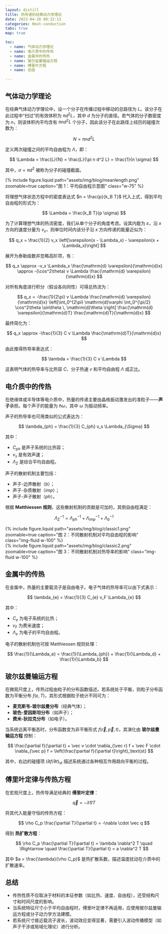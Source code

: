 ```yaml
---
layout: distill
title: 热传递的经典动力学理论
date: 2023-04-26 00:32:13
categories: Heat-conduction
tabs: true
map: true

toc:
  - name: 气体动力学理论
  - name: 电介质中的传热
  - name: 金属中的传热
  - name: 玻尔兹曼输运方程
  - name: 傅里叶方程
  - name: 总结

---
```


## 气体动力学理论

在经典气体动力学理论中，设一个分子在传播过程中移动的总路径为 $L$。该分子在此过程中“扫过”的有效体积为 $\pi d^2 L$，其中 $d$ 为分子的直径。若气体的分子数密度为 $n$，则该体积内平均含有 $\pi n d^2 L$ 个分子，因此该分子在此路径上经历的碰撞次数为：

$$
N = \pi n d^2 L
$$

定义两次碰撞之间的平均自由程为 $\Lambda$，即：

$$
\Lambda = \frac{L}{N} = \frac{L}{\pi n d^2 L} = \frac{1}{n \sigma}
$$

其中，$\sigma = \pi d^2$ 被称为分子的碰撞截面。

<div class="text-center">
  {% include figure.liquid path="assets/img/blog/meanlength.png" zoomable=true caption="图 1：平均自由程示意图" class="w-75" %}
</div>

将理想气体状态方程中的密度表达式 $n = \frac{p}{k_B T}$ 代入上式，得到平均自由程的形式为：

$$
\Lambda = \frac{k_B T}{p \sigma}
$$

为了计算理想气体的热流密度，我们从单个分子的角度考虑。设其内能为 $\varepsilon$，沿 $x$ 方向的速度分量为 $v_x$，则单位时间内该分子沿 $x$ 方向传递的能量近似为：

$$
q_x = \frac{1}{2} v_x \left[\varepsilon(x - \Lambda_x) - \varepsilon(x + \Lambda_x)\right]
$$

展开为泰勒级数并忽略高阶项，有：

$$
q_x \approx -v_x \Lambda_x \frac{\mathrm{d} \varepsilon}{\mathrm{d}x} \approx -(\cos^2\theta) v \Lambda \frac{\mathrm{d} \varepsilon}{\mathrm{d}x}
$$

对所有角度进行积分（假设各向同性）可得总热流为：

$$
q_x = -\frac{1}{2\pi} v \Lambda \frac{\mathrm{d} \varepsilon}{\mathrm{d}x}
\left[\int_0^{2\pi} \mathrm{d}\varphi \int_0^{\pi/2} \cos^2\theta \sin\theta \, \mathrm{d}\theta \right] \frac{\mathrm{d} \varepsilon}{\mathrm{d}T} \frac{\mathrm{d}T}{\mathrm{d}x}
$$

最终简化为：

$$
q_x \approx -\frac{1}{3} C v \Lambda \frac{\mathrm{d}T}{\mathrm{d}x}
$$

由此推得热导率表达式：

$$
\lambda = \frac{1}{3} C v \Lambda
$$

这表明气体的热导率与比热容 $C$、分子热速 $v$ 和平均自由程 $\Lambda$ 成正比。

## 电介质中的传热

在绝缘体或半导体等电介质中，热量的传递主要由晶格振动激发出的准粒子——**声子**承担。每个声子的能量为 $\hbar \omega$，其中 $\omega$ 为振动频率。

声子的热导率也可用类似的公式表达为：

$$
\lambda_{ph} = \frac{1}{3} C_{ph} v_s \Lambda_{\Sigma}
$$

其中：
- $C_{ph}$ 是声子系统的比热容；
- $v_s$ 是有效声速；
- $\Lambda_{\Sigma}$ 是综合平均自由程。

声子的散射机制主要包括：
- 声子-边界散射（$b$）；
- 声子-杂质散射（$imp$）；
- 声子-声子散射（$ph$）。

根据 **Matthiessen 规则**，这些散射机制的贡献是可加的，其倒自由程满足：

$$
\Lambda_{\Sigma}^{-1} = \Lambda_{ph}^{-1} + \Lambda_{imp}^{-1} + \Lambda_{b}^{-1}
$$

<div class="row">
  <div class="col-md-6 text-center">
    {% include figure.liquid 
      path="assets/img/blog/classic1.png" 
      zoomable=true 
      caption="图 2：不同散射机制对平均自由程的影响" 
      class="img-fluid w-100" %}
  </div>
  <div class="col-md-6 text-center">
    {% include figure.liquid 
      path="assets/img/blog/classic2.png" 
      zoomable=true 
      caption="图 3：不同散射机制对热导率的影响" 
      class="img-fluid w-100" %}
  </div>
</div>


## 金属中的传热

在金属中，热量的主要载流子是自由电子。电子气体的热导率可以由下式表示：

$$
\lambda_{e} = \frac{1}{3} C_{e} v_F \Lambda_{e}
$$

其中：
- $C_e$ 为电子系统的比热；
- $v_F$ 为费米速度；
- $\Lambda_e$ 为电子的平均自由程。

电子的散射机制也可按 Matthiessen 规则处理：

$$
\frac{1}{\Lambda_e} = \frac{1}{\Lambda_{ph}} + \frac{1}{\Lambda_d} + \frac{1}{\Lambda_b}
$$

## 玻尔兹曼输运方程

在微观尺度上，传热过程由粒子的分布函数描述。若系统处于平衡，则粒子分布函数为平衡分布 $f(\varepsilon, T)$，其形式根据粒子统计不同可为：
- **麦克斯韦-玻尔兹曼分布**（经典气体）；
- **玻色-爱因斯坦分布**（如声子）；
- **费米-狄拉克分布**（如电子）。

当系统远离平衡态时，分布函数变为非平衡形式 $f(\vec{r}, \vec{p}, t)$，其演化由 **玻尔兹曼输运方程** 控制：

$$
\frac{\partial f}{\partial t} + \vec v \cdot \nabla_{\vec r} f + \vec F \cdot \nabla_{\vec p} f = \left(\frac{\partial f}{\partial t}\right)_\text{st}
$$

其中，右边的碰撞项 $\left(\partial f / \partial t\right)_{\text{st}}$ 描述系统通过各种相互作用趋向平衡的过程。

## 傅里叶定律与传热方程

在宏观尺度上，热传导满足经典的 **傅里叶定律**：

$$
\vec q = -\lambda \nabla T
$$

将其代入能量守恒的传热方程：

$$
\rho C_p \frac{\partial T}{\partial t} = -\nabla \cdot \vec q
$$

得到 **热扩散方程**：

$$
\rho C_p \frac{\partial T}{\partial t} = \lambda \nabla^2 T
\quad \Rightarrow \quad \frac{\partial T}{\partial t} = a \nabla^2 T
$$

其中 $a = \frac{\lambda}{\rho C_p}$ 是热扩散系数，描述温度扰动在介质中的扩散速率。

## 总结

- 传热性质不仅取决于材料的本征参数（如比热、速度、自由程），还受结构尺寸和时间尺度的影响。
- 当系统特征尺寸小于平均自由程时，傅里叶定律不再适用，应使用玻尔兹曼输运方程或分子动力学方法建模。
- 若系统尺寸接近载流子波长，波动效应变得显著，需要引入波动传播模型（如声子干涉或局域化理论）进行分析。

